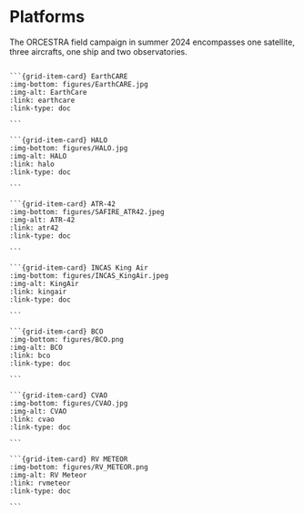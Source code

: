 # Platforms 

The ORCESTRA field campaign in summer 2024 encompasses one satellite, three aircrafts, one ship and two observatories.

````{grid} 3

```{grid-item-card} EarthCARE
:img-bottom: figures/EarthCARE.jpg
:img-alt: EarthCare
:link: earthcare 
:link-type: doc

```

```{grid-item-card} HALO
:img-bottom: figures/HALO.jpg
:img-alt: HALO
:link: halo
:link-type: doc

```

```{grid-item-card} ATR-42
:img-bottom: figures/SAFIRE_ATR42.jpeg
:img-alt: ATR-42
:link: atr42
:link-type: doc

```

```{grid-item-card} INCAS King Air
:img-bottom: figures/INCAS_KingAir.jpeg
:img-alt: KingAir
:link: kingair
:link-type: doc

```

```{grid-item-card} BCO
:img-bottom: figures/BCO.png
:img-alt: BCO
:link: bco
:link-type: doc

```

```{grid-item-card} CVAO
:img-bottom: figures/CVAO.jpg
:img-alt: CVAO
:link: cvao
:link-type: doc

```

```{grid-item-card} RV METEOR
:img-bottom: figures/RV_METEOR.png
:img-alt: RV Meteor
:link: rvmeteor
:link-type: doc

```

```` 


